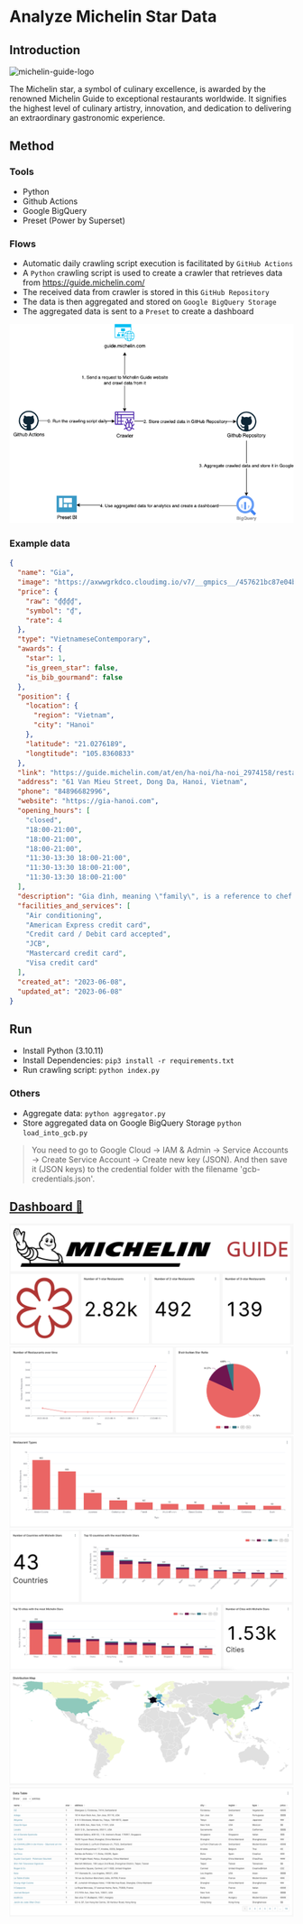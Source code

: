 # Analyze Michelin Star Data

## Introduction

![michelin-guide-logo](https://guide.michelin.com/assets/images/michelin-guide-logo-dark.svg)

The Michelin star, a symbol of culinary excellence, is awarded by the renowned Michelin Guide to exceptional restaurants worldwide. It signifies the highest level of culinary artistry, innovation, and dedication to delivering an extraordinary gastronomic experience.

## Method

### Tools
- Python
- Github Actions
- Google BigQuery
- Preset (Power by Superset)

### Flows
- Automatic daily crawling script execution is facilitated by `GitHub Actions`
- A `Python` crawling script is used to create a crawler that retrieves data from https://guide.michelin.com/
- The received data from crawler is stored in this `GitHub Repository`
- The data is then aggregated and stored on `Google BigQuery Storage`
- The aggregated data is sent to a `Preset` to create a dashboard

![flows-chart](./public/flows.png)

### Example data

```json
{
  "name": "Gia",
  "image": "https://axwwgrkdco.cloudimg.io/v7/__gmpics__/457621bc87e04bda821906e31ffaa9d0",
  "price": {
    "raw": "₫₫₫₫",
    "symbol": "₫",
    "rate": 4
  },
  "type": "VietnameseContemporary",
  "awards": {
    "star": 1,
    "is_green_star": false,
    "is_bib_gourmand": false
  },
  "position": {
    "location": {
      "region": "Vietnam",
      "city": "Hanoi"
    },
    "latitude": "21.0276189",
    "longtitude": "105.8360833"
  },
  "link": "https://guide.michelin.com/at/en/ha-noi/ha-noi_2974158/restaurant/gia-1202148",
  "address": "61 Van Mieu Street, Dong Da, Hanoi, Vietnam",
  "phone": "84896682996",
  "website": "https://gia-hanoi.com",
  "opening_hours": [
    "closed",
    "18:00-21:00",
    "18:00-21:00",
    "18:00-21:00",
    "11:30-13:30 18:00-21:00",
    "11:30-13:30 18:00-21:00",
    "11:30-13:30 18:00-21:00"
  ],
  "description": "Gia đình, meaning \"family\", is a reference to chef Sam Tran and partner Long Tran's longing for their homeland during their years working abroad. The restaurant decor draws inspiration from the Temple of Literature just across the road. Their 12-course set menu changes with the seasons and is informed by Vietnamese culinary heritage. Deceptively complex, the beautifully crafted dishes showcase well-judged combinations of subtle flavours, with acidity and texture playing prominent roles. ",
  "facilities_and_services": [
    "Air conditioning",
    "American Express credit card",
    "Credit card / Debit card accepted",
    "JCB",
    "Mastercard credit card",
    "Visa credit card"
  ],
  "created_at": "2023-06-08",
  "updated_at": "2023-06-08"
}
```

## Run
- Install Python (3.10.11)
- Install Dependencies: `pip3 install -r requirements.txt`
- Run crawling script: `python index.py`

### Others
- Aggregate data: `python aggregator.py`
- Store aggregated data on Google BigQuery Storage `python load_into_gcb.py`

> You need to go to Google Cloud -> IAM & Admin -> Service Accounts -> Create Service Account -> Create new key (JSON). And then save it (JSON keys) to the credential folder with the filename 'gcb-credentials.json'.


## <a href="https://157fedb3.us2a.app.preset.io/superset/dashboard/michelin-star-data/?native_filters_key=6lQrP3amBbhtcFQ5HpPwUdH_Xv89wr-pnLW-YarunA1rr7jUMk6aYA76YrKqV5qZ"  target="_blank">Dashboard 📎</a>

![dashboard-1](./public/dashboard/component-1.png)
![dashboard-2](./public/dashboard/component-2.png)
![dashboard-3](./public/dashboard/component-3.png)
![dashboard-4](./public/dashboard/component-4.png)
![dashboard-5](./public/dashboard/component-5.png)
![dashboard-6](./public/dashboard/component-6.png)
